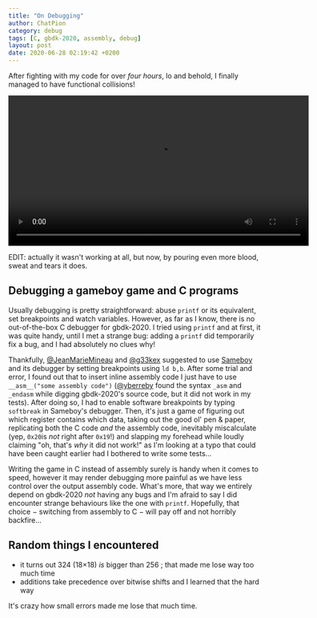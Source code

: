 ```yaml
---
title: "On Debugging"
author: ChatPion
category: debug
tags: [C, gbdk-2020, assembly, debug]
layout: post
date: 2020-06-28 02:19:42 +0200
---
```


After fighting with my code for over _four hours_, lo and behold, I finally
managed to have functional collisions! 

<video autoplay height="300" controls>
  <source src="/gboi-kirby/assets/2020-06-28-collisions.webm" type="video/webm">
</video>

EDIT: actually it wasn't working at all, but now, by pouring even more blood,
sweat and tears it does.

## Debugging a gameboy game and C programs

Usually debugging is pretty straightforward: abuse `printf` or its equivalent,
set breakpoints and watch variables. However, as far as I know, there is no
out-of-the-box C debugger for gbdk-2020. I tried using `printf` and at first, it
was quite handy, until I met a strange bug: adding a `printf` did temporarily
fix a bug, and I had absolutely no clues why!

Thankfully, [@JeanMarieMineau](https://github.com/JeanMarieMineau) and
[@g33kex](https://github.com/g33kex) suggested to use
[Sameboy](https://sameboy.github.io) and its debugger by setting breakpoints
using `ld b,b`. After some trial and error, I found out that to insert inline
assembly code I just have to use `__asm__("some assembly code")`
([@yberreby](https://github.com/yberreby) found the syntax `_asm` and `_endasm`
while digging gbdk-2020's source code, but it did not work in my tests). After
doing so, I had to enable software breakpoints by typing `softbreak` in
Sameboy's debugger. Then, it's just a game of figuring out which register
contains which data, taking out the good ol' pen & paper, replicating both the C
code _and_ the assembly code, inevitably miscalculate (yep, `0x20`is _not_ right
after `0x19`!) and slapping my forehead while loudly claiming "oh, that's _why_
it did not work!" as I'm looking at a typo that could have been caught earlier
had I bothered to write some tests...

Writing the game in C instead of assembly surely is handy when it comes to
speed, however it may render debugging more painful as we have less control over
the output assembly code. What's more, that way we entirely depend on gbdk-2020
_not_ having any bugs and I'm afraid to say I did encounter strange behaviours
like the one with `printf`. Hopefully, that choice − switching from assembly to
C − will pay off and not horribly backfire...

## Random things I encountered

- it turns out 324 (18×18) _is_ bigger than 256 ; that made me lose way too much
  time
- additions take precedence over bitwise shifts and I learned that the hard way

It's crazy how small errors made me lose that much time.
